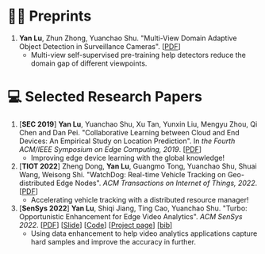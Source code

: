 # 🧑‍🎨 Preprints
1. __Yan Lu__, Zhun Zhong, Yuanchao Shu. "Multi-View Domain Adaptive Object Detection in Surveillance Cameras". [[PDF](https://arxiv.org/abs/2102.03442)]
   - Multi-view self-supervised pre-training help detectors reduce the domain gap of different viewpoints.

# 💻 Selected Research Papers
1. [__SEC 2019__] __Yan Lu__, Yuanchao Shu, Xu Tan, Yunxin Liu, Mengyu Zhou, Qi Chen and Dan Pei. "Collaborative Learning between Cloud and End Devices: An Empirical Study on Location Prediction". In _the Fourth ACM/IEEE Symposium on Edge Computing, 2019_. [[PDF](https://github.com/Jason-cs18/Jason-cs18.github.io/blob/main/papers/sec19colla.pdf)]
   - Improving edge device learning with the global knowledge!
2. [__TIOT 2022__] Zheng Dong, __Yan Lu__, Guangmo Tong, Yuanchao Shu, Shuai Wang, Weisong Shi. "WatchDog: Real-time Vehicle Tracking on Geo-distributed Edge Nodes". _ACM Transactions on Internet of Things, 2022_. [[PDF](https://github.com/Jason-cs18/Jason-cs18.github.io/blob/main/papers/watchdog22.pdf)]
    - Accelerating vehicle tracking with a distributed resource manager! 
3. [__SenSys 2022__] __Yan Lu__, Shiqi Jiang, Ting Cao, Yuanchao Shu. "Turbo: Opportunistic Enhancement for Edge Video Analytics". _ACM SenSys 2022_. [[PDF](https://github.com/Jason-cs18/Jason-cs18.github.io/blob/main/papers/sensys22turbo.pdf)] [[Slide](https://github.com/Jason-cs18/Jason-cs18.github.io/blob/main/papers/Turbo_SenSys.pptx)] [[Code](aka.ms/turbo-project)] [[Project page](https://sites.google.com/view/turbo-video/home)] [[bib]](Jason-cs18.github.io/assets/sensys22turbo.txt)
   - Using data enhancement to help video analytics applications capture hard samples and improve the accuracy in further.